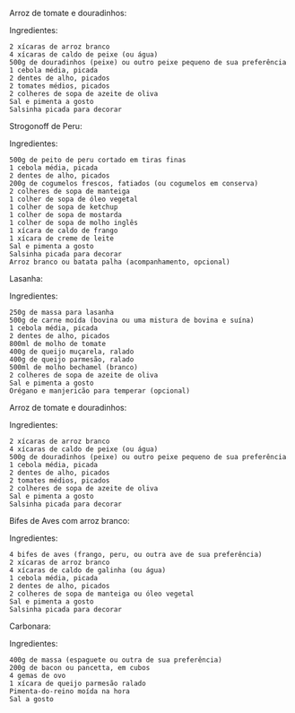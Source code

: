 Arroz de tomate e douradinhos:

Ingredientes:

    2 xícaras de arroz branco
    4 xícaras de caldo de peixe (ou água)
    500g de douradinhos (peixe) ou outro peixe pequeno de sua preferência
    1 cebola média, picada
    2 dentes de alho, picados
    2 tomates médios, picados
    2 colheres de sopa de azeite de oliva
    Sal e pimenta a gosto
    Salsinha picada para decorar

Strogonoff de Peru:

Ingredientes:

    500g de peito de peru cortado em tiras finas
    1 cebola média, picada
    2 dentes de alho, picados
    200g de cogumelos frescos, fatiados (ou cogumelos em conserva)
    2 colheres de sopa de manteiga
    1 colher de sopa de óleo vegetal
    1 colher de sopa de ketchup
    1 colher de sopa de mostarda
    1 colher de sopa de molho inglês
    1 xícara de caldo de frango
    1 xícara de creme de leite
    Sal e pimenta a gosto
    Salsinha picada para decorar
    Arroz branco ou batata palha (acompanhamento, opcional)

Lasanha:

Ingredientes:

    250g de massa para lasanha
    500g de carne moída (bovina ou uma mistura de bovina e suína)
    1 cebola média, picada
    2 dentes de alho, picados
    800ml de molho de tomate
    400g de queijo muçarela, ralado
    400g de queijo parmesão, ralado
    500ml de molho bechamel (branco)
    2 colheres de sopa de azeite de oliva
    Sal e pimenta a gosto
    Orégano e manjericão para temperar (opcional)

Arroz de tomate e douradinhos:

Ingredientes:

    2 xícaras de arroz branco
    4 xícaras de caldo de peixe (ou água)
    500g de douradinhos (peixe) ou outro peixe pequeno de sua preferência
    1 cebola média, picada
    2 dentes de alho, picados
    2 tomates médios, picados
    2 colheres de sopa de azeite de oliva
    Sal e pimenta a gosto
    Salsinha picada para decorar

Bifes de Aves com arroz branco:

Ingredientes:

    4 bifes de aves (frango, peru, ou outra ave de sua preferência)
    2 xícaras de arroz branco
    4 xícaras de caldo de galinha (ou água)
    1 cebola média, picada
    2 dentes de alho, picados
    2 colheres de sopa de manteiga ou óleo vegetal
    Sal e pimenta a gosto
    Salsinha picada para decorar

Carbonara:

Ingredientes:

    400g de massa (espaguete ou outra de sua preferência)
    200g de bacon ou pancetta, em cubos
    4 gemas de ovo
    1 xícara de queijo parmesão ralado
    Pimenta-do-reino moída na hora
    Sal a gosto
